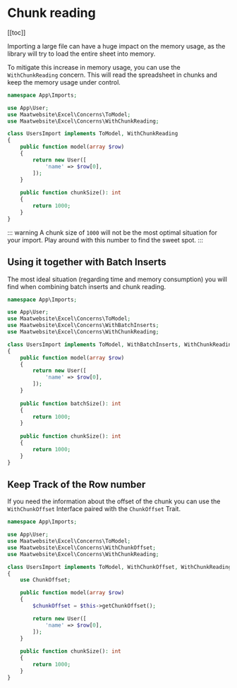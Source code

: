 # Chunk reading

[[toc]]

Importing a large file can have a huge impact on the memory usage, as the library will try to load the entire sheet into memory.

To mitigate this increase in memory usage, you can use the `WithChunkReading` concern. This will read the spreadsheet in chunks and keep the memory usage under control.

```php
namespace App\Imports;

use App\User;
use Maatwebsite\Excel\Concerns\ToModel;
use Maatwebsite\Excel\Concerns\WithChunkReading;

class UsersImport implements ToModel, WithChunkReading
{
    public function model(array $row)
    {
        return new User([
            'name' => $row[0],
        ]);
    }
    
    public function chunkSize(): int
    {
        return 1000;
    }
}
```

::: warning
A chunk size of `1000` will not be the most optimal situation for your import. Play around with this number to find the sweet spot.
:::

## Using it together with Batch Inserts

The most ideal situation (regarding time and memory consumption) you will find when combining batch inserts and chunk reading.

```php
namespace App\Imports;

use App\User;
use Maatwebsite\Excel\Concerns\ToModel;
use Maatwebsite\Excel\Concerns\WithBatchInserts;
use Maatwebsite\Excel\Concerns\WithChunkReading;

class UsersImport implements ToModel, WithBatchInserts, WithChunkReading
{
    public function model(array $row)
    {
        return new User([
            'name' => $row[0],
        ]);
    }
    
    public function batchSize(): int
    {
        return 1000;
    }
    
    public function chunkSize(): int
    {
        return 1000;
    }
}
```

## Keep Track of the Row number

If you need the information about the offset of the chunk you can use the `WithChunkOffset` Interface paired with the `ChunkOffset` Trait.

```php
namespace App\Imports;

use App\User;
use Maatwebsite\Excel\Concerns\ToModel;
use Maatwebsite\Excel\Concerns\WithChunkOffset;
use Maatwebsite\Excel\Concerns\WithChunkReading;

class UsersImport implements ToModel, WithChunkOffset, WithChunkReading
{
    use ChunkOffset;

    public function model(array $row)
    {
        $chunkOffset = $this->getChunkOffset();

        return new User([
            'name' => $row[0],
        ]);
    }
    
    public function chunkSize(): int
    {
        return 1000;
    }
}
```